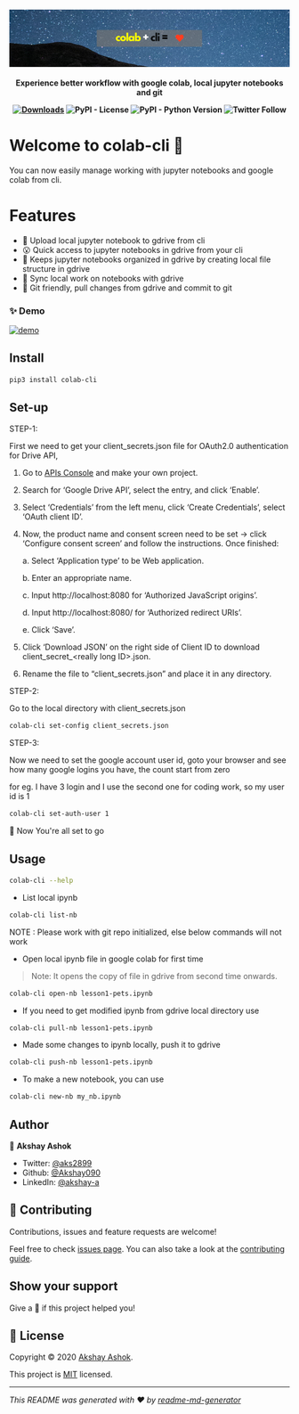 <h4 align="center">
    <a href="https://github.com/Akshay090/colab-cli">
        <img src="https://raw.githubusercontent.com/Akshay090/colab-cli/master/.github/banner.png" alt="bingoset" />
    </a>
    <br>
    <br>
     Experience better workflow with google colab, local jupyter notebooks and git

[![Downloads](https://pepy.tech/badge/colab-cli)](https://pepy.tech/project/colab-cli)
![PyPI - License](https://img.shields.io/pypi/l/colab-cli?style=plastic)
![PyPI - Python Version](https://img.shields.io/pypi/pyversions/colab-cli)
![Twitter Follow](https://img.shields.io/twitter/follow/aks2899?style=social) 

</h4>

# Welcome to colab-cli 👋

You can now easily manage working with jupyter notebooks 
and google colab from cli. 

# Features 
* 🤠 Upload local jupyter notebook to gdrive from cli
* 😮 Quick access to jupyter notebooks in gdrive from your cli
* 🚀 Keeps jupyter notebooks organized in gdrive by creating local file structure in gdrive
* 🤯 Sync local work on notebooks with gdrive
* 🥂 Git friendly, pull changes from gdrive and commit to git

### ✨ Demo
[![demo](https://asciinema.org/a/314749.svg)](https://asciinema.org/a/314749?autoplay=1)

## Install

```sh
pip3 install colab-cli
```

## Set-up

STEP-1: 
 
First we need to get your client_secrets.json file for 
OAuth2.0 authentication for Drive API,

1. Go to [APIs Console](https://console.developers.google.com/iam-admin/projects) 
and make your own project.
2. Search for ‘Google Drive API’, select the entry, and click ‘Enable’.
3. Select ‘Credentials’ from the left menu, click ‘Create Credentials’, select ‘OAuth client ID’.
4. Now, the product name and consent screen need to be set -> click ‘Configure consent screen’ and follow the instructions. Once finished:
    
    a. Select ‘Application type’ to be Web application.
    
    b. Enter an appropriate name.
    
    c. Input http://localhost:8080 for ‘Authorized JavaScript origins’.
    
    d. Input http://localhost:8080/ for ‘Authorized redirect URIs’.
    
    e. Click ‘Save’.
    
5. Click ‘Download JSON’ on the right side of Client ID to 
download client_secret_\<really long ID>.json.

6. Rename the file to “client_secrets.json” and place it in any directory.

STEP-2: 

 Go to the local directory with client_secrets.json
  ```sh
  colab-cli set-config client_secrets.json
  ```
STEP-3:
 
Now we need to set the google account user id, goto your browser and see how many google logins you have,
 the count start from zero
 
 for eg. I have 3 login and I use the second one for coding work, so my user id is 1
  ```sh
  colab-cli set-auth-user 1
  ```
 
🙌 Now You're all set to go
## Usage

```sh
colab-cli --help
``` 
* List local ipynb
```sh
colab-cli list-nb
``` 
NOTE : Please work with git repo initialized, else below 
commands will not work

* Open local ipynb file in google colab for first time
> Note: It opens the copy of file in gdrive from second time onwards.
```sh
colab-cli open-nb lesson1-pets.ipynb
``` 
* If you need to get modified ipynb from gdrive local directory use 
```sh
colab-cli pull-nb lesson1-pets.ipynb
``` 
* Made some changes to ipynb locally, push it to gdrive
```sh
colab-cli push-nb lesson1-pets.ipynb
``` 
* To make a new notebook, you can use
```sh
colab-cli new-nb my_nb.ipynb
``` 


## Author

👤 **Akshay Ashok**

* Twitter: [@aks2899](https://twitter.com/aks2899)
* Github: [@Akshay090](https://github.com/Akshay090)
* LinkedIn: [@akshay-a](https://linkedin.com/in/akshay-a)

## 🤝 Contributing

Contributions, issues and feature requests are welcome!

Feel free to check [issues page](https://github.com/Akshay090/colab-cli/issues). You can also take a look at the [contributing guide](https://github.com/Akshay090/colab-cli/blob/master/CONTRIBUTING.md).

## Show your support

Give a 🌟 if this project helped you!

## 📝 License

Copyright © 2020 [Akshay Ashok](https://github.com/Akshay090).

This project is [MIT](https://choosealicense.com/licenses/mit/) licensed.

***
_This README was generated with ❤ by [readme-md-generator](https://github.com/kefranabg/readme-md-generator)_
